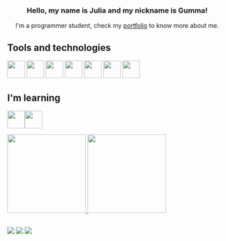 <div align=center>
 
 ### Hello, my name is Julia and my nickname is Gumma!

</div>

<div align=center>
 
 I'm a programmer student, check my [portfolio](https://juliasouzag.github.io/Portifolio/) to know more about me.
 
</div>


<!-- ![Snake animation](https://github.com/JuliaSouzaG/JuliaSouzaG/blob/output/github-contribution-grid-snake.svg) -->

 ## Tools and technologies       

<img src="https://cdn.jsdelivr.net/gh/devicons/devicon@latest/icons/javascript/javascript-original.svg" width="40" height="40"/> <img src="https://cdn.jsdelivr.net/gh/devicons/devicon@latest/icons/bootstrap/bootstrap-original-wordmark.svg" width="40" height="40"/>
<img src="https://cdn.jsdelivr.net/gh/devicons/devicon@latest/icons/html5/html5-original.svg" width="40" height="40"/>
<img src="https://cdn.jsdelivr.net/gh/devicons/devicon@latest/icons/css3/css3-original.svg" width="40" height="40"/>
<img src="https://cdn.jsdelivr.net/gh/devicons/devicon@latest/icons/figma/figma-original.svg" width="40" height="40"/>
<img loading="lazy" src="https://cdn.jsdelivr.net/gh/devicons/devicon/icons/git/git-original.svg" width="40" height="40"/>
 <img src="https://cdn.jsdelivr.net/gh/devicons/devicon@latest/icons/vscode/vscode-original.svg" width="40" height="40"/>
 
## I'm learning

<img src="https://cdn.jsdelivr.net/gh/devicons/devicon@latest/icons/angular/angular-original.svg" width="40" height="40"/><img src="https://cdn.jsdelivr.net/gh/devicons/devicon@latest/icons/typescript/typescript-original.svg" width="40" height="40"/>       

<div>
 <a href="https://github.com/JuliaSouzaG">
<img loading="lazy" height="180em" src="https://github-readme-stats.vercel.app/api/top-langs/?username=JuliaSouzaG&layout=compact&langs_count=7&theme=default_repo"/>
<img loading="lazy" height="180em" src="https://github-readme-stats.vercel.app/api?username=JuliaSouzaG&show_icons=true&theme=default&include_all_commits=true&count_private=true"/>
<div>
 
 ##
 
<div>
<a href="https://www.linkedin.com/in/j%C3%BAlia-gomes-583000244/" target="_blank"><img loading="lazy" src="https://img.shields.io/badge/-LinkedIn-%230077B5?style=for-the-badge&logo=linkedin&logoColor=white" target="_blank"></a> 
<a href="https://wa.me/5592982402547" target="_blank"><img loading="lazy" src="https://img.shields.io/badge/-Whatsapp-%2340C351?style=for-the-badge&logo=whatsapp&logoColor=white" target="_blank"></a>   
<a href = "mailto:julia.s.gomes@hotmail.com"><img loading="lazy" src="https://img.shields.io/badge/Gmail-D14836?style=for-the-badge&logo=gmail&logoColor=white" target="_blank"></a>  
</div>
